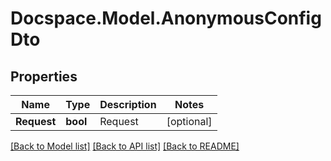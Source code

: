 # Docspace.Model.AnonymousConfigDto

## Properties

Name | Type | Description | Notes
------------ | ------------- | ------------- | -------------
**Request** | **bool** | Request | [optional] 

[[Back to Model list]](../README.md#documentation-for-models) [[Back to API list]](../README.md#documentation-for-api-endpoints) [[Back to README]](../README.md)

